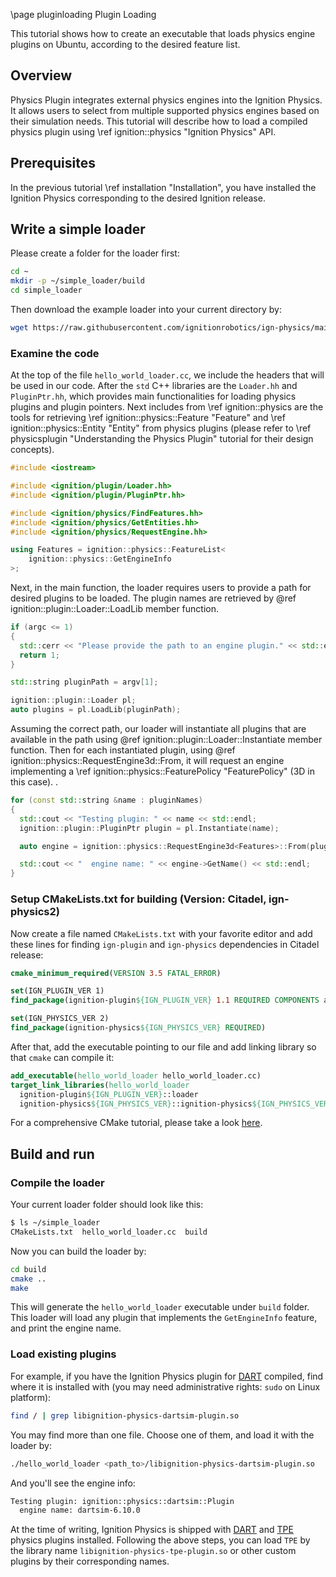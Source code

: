 \page pluginloading Plugin Loading

This tutorial shows how to create an executable that loads physics engine
plugins on Ubuntu, according to the desired feature list.

## Overview

Physics Plugin integrates external physics engines into the Ignition Physics.
It allows users to select from multiple supported physics engines based on their
simulation needs. This tutorial will describe how to load a compiled physics
plugin using \ref ignition::physics "Ignition Physics" API.

## Prerequisites

In the previous tutorial \ref installation "Installation", you have installed the
Ignition Physics corresponding to the desired Ignition release.
## Write a simple loader

Please create a folder for the loader first:

```bash
cd ~
mkdir -p ~/simple_loader/build
cd simple_loader
```

Then download the example loader into your current directory by:

```bash
wget https://raw.githubusercontent.com/ignitionrobotics/ign-physics/main/examples/hello_world_loader/hello_world_loader.cc
```

### Examine the code

At the top of the file `hello_world_loader.cc`, we include the headers that will
be used in our code. After the `std` C++ libraries are the `Loader.hh` and
`PluginPtr.hh`, which provides main functionalities for loading physics plugins
and plugin pointers. Next includes from \ref ignition::physics are the tools for
retrieving \ref ignition::physics::Feature "Feature" and
\ref ignition::physics::Entity "Entity" from physics plugins (please refer to
\ref physicsplugin "Understanding the Physics Plugin" tutorial for their
design concepts).

```cpp
#include <iostream>

#include <ignition/plugin/Loader.hh>
#include <ignition/plugin/PluginPtr.hh>

#include <ignition/physics/FindFeatures.hh>
#include <ignition/physics/GetEntities.hh>
#include <ignition/physics/RequestEngine.hh>

using Features = ignition::physics::FeatureList<
    ignition::physics::GetEngineInfo
>;
```

Next, in the main function, the loader requires users to provide a path for
desired plugins to be loaded. The plugin names are retrieved by
@ref ignition::plugin::Loader::LoadLib member function.

```cpp
if (argc <= 1)
{
  std::cerr << "Please provide the path to an engine plugin." << std::endl;
  return 1;
}

std::string pluginPath = argv[1];

ignition::plugin::Loader pl;
auto plugins = pl.LoadLib(pluginPath);
```

Assuming the correct path, our loader will instantiate all plugins that are
available in the path using @ref ignition::plugin::Loader::Instantiate member
function. Then for each instantiated plugin, using
@ref ignition::physics::RequestEngine3d<Features>::From, it will request an
engine implementing a \ref ignition::physics::FeaturePolicy "FeaturePolicy" (3D
  in this case).
.

```cpp
for (const std::string &name : pluginNames)
{
  std::cout << "Testing plugin: " << name << std::endl;
  ignition::plugin::PluginPtr plugin = pl.Instantiate(name);

  auto engine = ignition::physics::RequestEngine3d<Features>::From(plugin);

  std::cout << "  engine name: " << engine->GetName() << std::endl;
}
```

### Setup CMakeLists.txt for building (Version: Citadel, ign-physics2)

Now create a file named `CMakeLists.txt` with your favorite editor and add these
lines for finding `ign-plugin` and `ign-physics` dependencies in Citadel release:

```cmake
cmake_minimum_required(VERSION 3.5 FATAL_ERROR)

set(IGN_PLUGIN_VER 1)
find_package(ignition-plugin${IGN_PLUGIN_VER} 1.1 REQUIRED COMPONENTS all)

set(IGN_PHYSICS_VER 2)
find_package(ignition-physics${IGN_PHYSICS_VER} REQUIRED)
```

After that, add the executable pointing to our file and add linking library so
that `cmake` can compile it:

```cmake
add_executable(hello_world_loader hello_world_loader.cc)
target_link_libraries(hello_world_loader
  ignition-plugin${IGN_PLUGIN_VER}::loader
  ignition-physics${IGN_PHYSICS_VER}::ignition-physics${IGN_PHYSICS_VER})
```

For a comprehensive CMake tutorial, please take a look
[here](https://cmake.org/cmake/help/latest/guide/tutorial/index.html).

## Build and run

### Compile the loader

Your current loader folder should look like this:
```bash
$ ls ~/simple_loader
CMakeLists.txt  hello_world_loader.cc  build
```

Now you can build the loader by:

```bash
cd build
cmake ..
make
```

This will generate the `hello_world_loader` executable under `build` folder.
This loader will load any plugin that implements the `GetEngineInfo` feature,
and print the engine name.

### Load existing plugins

For example, if you have the Ignition Physics plugin for
[DART](https://dartsim.github.io/) compiled, find where it is installed with
(you may need administrative rights: `sudo` on Linux platform):

```bash
find / | grep libignition-physics-dartsim-plugin.so
```

You may find more than one file. Choose one of them, and load it with
the loader by:

```bash
./hello_world_loader <path_to>/libignition-physics-dartsim-plugin.so
```

And you'll see the engine info:

```bash
Testing plugin: ignition::physics::dartsim::Plugin
  engine name: dartsim-6.10.0
```

At the time of writing, Ignition Physics is shipped with
[DART](https://dartsim.github.io/) and [TPE](https://community.gazebosim.org/t/announcing-new-physics-engine-tpe-trivial-physics-engine/629)
physics plugins installed. Following the above steps, you can load `TPE` by the
library name `libignition-physics-tpe-plugin.so` or other custom plugins by
their corresponding names.
